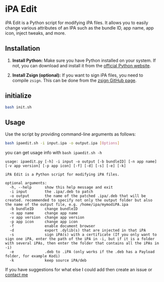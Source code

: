 # iPA Edit

iPA Edit is a Python script for modifying iPA files. It allows you to easily change various attributes of an IPA such as the bundle ID, app name, app icon, inject tweaks, and more.

## Installation

1. **Install Python:** Make sure you have Python installed on your system. If not, you can download and install it from the [official Python website](https://www.python.org/downloads/).

2. **Install Zsign (optional):** If you want to sign iPA files, you need to compile `zsign`. This can be done from the [zsign GitHub page](https://github.com/zhlynn/zsign).

## initialize

```bash
bash init.sh
```

## Usage

Use the script by providing command-line arguments as follows:

```bash
bash ipaedit.sh -i input.ipa -o output.ipa [Options]
```
you can get usage info with `bash ipaedit.sh -h`

```
usage: ipaedit.py [-h] -i input -o output [-b bundleID] [-n app name] [-v app version] [-p app icon] [-f] [-d] [-s] [-e] [-k]

iPA Edit is a Python script for modifying iPA files.

optional arguments:
  -h, --help      show this help message and exit
  -i input        the .ipa/.deb to patch
  -o output       the name of the patched .ipa/.deb that will be created. recommended to specify not only the output folder but also the name of the output file, e.g. /home/ipa/mymodiPA.ipa
  -b bundleID     change bundleID
  -n app name     change app name
  -v app version  change app version
  -p app icon     change app icon
  -f              enable document browser
  -d              export .dylib(s) that are injected in that iPA
  -s              sign iPA(s) with a certificate (If you only want to sign one iPA, enter the path of the iPA in -i, but if it is a folder with several iPAs, then enter the folder that contains all the iPAs in -i)
  -e              .deb to .iPA (only works if the .deb has a Payload folder, for example Kodi)
  -k              keep source iPA/deb
```

If you have suggestions for what else I could add then create an issue or [contact me](https://binnichtaktiv.github.io/contact)





